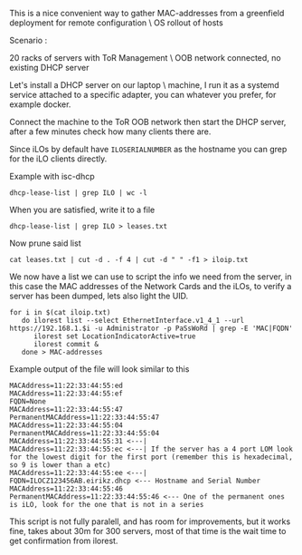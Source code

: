
This is a nice convenient way to gather MAC-addresses from a greenfield deployment for remote configuration \ OS rollout of hosts


Scenario :

20 racks of servers with ToR Management \ OOB network connected, no existing DHCP server

Let's install a DHCP server on our laptop \ machine, I run it as a systemd service attached to a specific adapter, you can whatever you prefer, for example docker.

Connect the machine to the ToR OOB network then start the DHCP server, after a few minutes check how many clients there are.

Since iLOs by default have `ILOSERIALNUMBER` as the hostname you can grep for the iLO clients directly.

Example with isc-dhcp

`dhcp-lease-list | grep ILO | wc -l`

When you are satisfied, write it to a file

`dhcp-lease-list | grep ILO > leases.txt`

Now prune said list

`cat leases.txt | cut -d . -f 4 | cut -d " " -f1 > iloip.txt`

We now have a list we can use to script the info we need from the server, in this case the MAC addresses of the Network Cards and the iLOs, to verify a server has been dumped, lets also light the UID.

```
for i in $(cat iloip.txt)
   do ilorest list --select EthernetInterface.v1_4_1 --url https://192.168.1.$i -u Administrator -p PaSsWoRd | grep -E 'MAC|FQDN'
      ilorest set LocationIndicatorActive=true 
      ilorest commit &
   done > MAC-addresses
```

Example output of the file will look similar to this 

```
MACAddress=11:22:33:44:55:ed
MACAddress=11:22:33:44:55:ef
FQDN=None
MACAddress=11:22:33:44:55:47
PermanentMACAddress=11:22:33:44:55:47
MACAddress=11:22:33:44:55:04
PermanentMACAddress=11:22:33:44:55:04
MACAddress=11:22:33:44:55:31 <---|
MACAddress=11:22:33:44:55:ec <---| If the server has a 4 port LOM look for the lowest digit for the first port (remember this is hexadecimal, so 9 is lower than a etc)
MACAddress=11:22:33:44:55:ee <---|
FQDN=ILOCZ123456AB.eirikz.dhcp <--- Hostname and Serial Number
MACAddress=11:22:33:44:55:46
PermanentMACAddress=11:22:33:44:55:46 <--- One of the permanent ones is iLO, look for the one that is not in a series
```

This script is not fully paralell, and has room for improvements, but it works fine, takes about 30m for 300 servers, most of that time is the wait time to get confirmation from ilorest.
